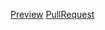 [Preview](https://elizasuschenko.github.io/tic-tac-toe/build/)
[PullRequest](https://github.com/Elizasuschenko/tic-tac-toe/pull/2/files)